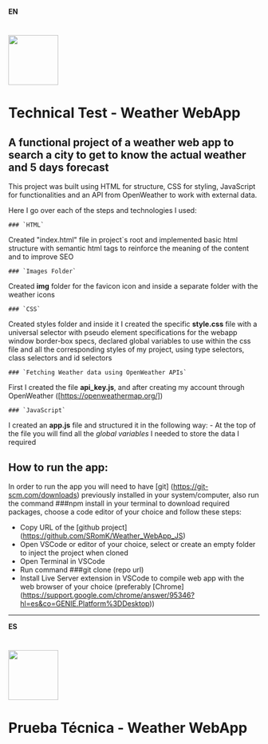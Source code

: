 **EN**
# <img src="https://www.pngall.com/wp-content/uploads/11/Weather-PNG-Images.png" width="100" height="100">
# Technical Test - Weather WebApp

## A functional project of a weather web app to search a city to get to know the actual weather and 5 days forecast


This project was built using HTML for structure, CSS for styling, JavaScript for functionalities and an API from OpenWeather to work with external data.

Here I go over each of the steps and technologies I used:


    ### `HTML`
Created "index.html" file in project`s root and implemented basic html structure with semantic html tags to reinforce the meaning of the content and to improve SEO 

    ### `Images Folder`
Created **img** folder for the favicon icon and inside a separate folder with the weather icons

    ### `CSS`
Created styles folder and inside it I created the specific **style.css** file with a universal selector with pseudo element specifications for the webapp window border-box specs, declared global variables to use within the css file and all the corresponding styles of my project, using type selectors, class selectors and id selectors

    ### `Fetching Weather data using OpenWeather APIs`
First I created the file **api_key.js**, and after creating my account through OpenWeather ([https://openweathermap.org/])

    ### `JavaScript` 
I created an **app.js** file and structured it in the following way:
    - At the top of the file you will find all the *global variables* I needed to store the data I required 

## How to run the app:

In order to run the app you will need to have [git] (https://git-scm.com/downloads) previously installed in your system/computer, also run the command ###npm install in your terminal to download required packages, choose a code editor of your choice and follow these steps:

* Copy URL of the [github project] (https://github.com/SRomK/Weather_WebApp_JS)
* Open VSCode or editor of your choice, select or create an empty folder to inject the project when cloned 
* Open Terminal in VSCode
* Run command ###git clone (repo url)
* Install Live Server extension in VSCode to compile web app with the web browser of your choice (preferably [Chrome] (https://support.google.com/chrome/answer/95346?hl=es&co=GENIE.Platform%3DDesktop))


***********************************************************

**ES**
# <img src="https://www.pngall.com/wp-content/uploads/11/Weather-PNG-Images.png" width="100" height="100">
# Prueba Técnica - Weather WebApp

##